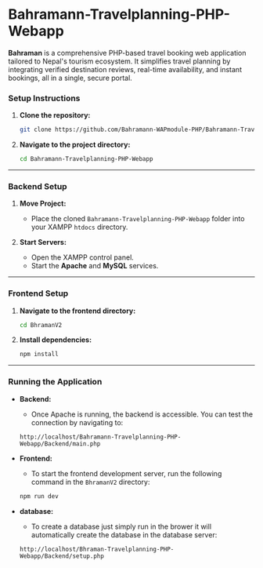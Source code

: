 # Bahramann-Travelplanning-PHP-Webapp

**Bahraman** is a comprehensive PHP-based travel booking web application tailored to Nepal's tourism ecosystem. It simplifies travel planning by integrating verified destination reviews, real-time availability, and instant bookings, all in a single, secure portal.

### Setup Instructions

1.  **Clone the repository:**
    ```bash
    git clone https://github.com/Bahramann-WAPmodule-PHP/Bahramann-Travelplanning-PHP-Webapp.git
    ```

2.  **Navigate to the project directory:**
    ```bash
    cd Bahramann-Travelplanning-PHP-Webapp
    ```

---

### Backend Setup

1.  **Move Project:**
    -   Place the cloned `Bahramann-Travelplanning-PHP-Webapp` folder into your XAMPP `htdocs` directory.

2.  **Start Servers:**
    -   Open the XAMPP control panel.
    -   Start the **Apache** and **MySQL** services.

---

### Frontend Setup

1.  **Navigate to the frontend directory:**
    ```bash
    cd BhramanV2
    ```

2.  **Install dependencies:**
    ```bash
    npm install
    ```

---

### Running the Application

-   **Backend:**
    -   Once Apache is running, the backend is accessible. You can test the connection by navigating to:
      ```
      http://localhost/Bahramann-Travelplanning-PHP-Webapp/Backend/main.php
      ```

-   **Frontend:**
    -   To start the frontend development server, run the following command in the `BhramanV2` directory:
      ```bash
      npm run dev
      ```
-   **database:**
    -   To create a database just simply run in the brower it will automatically create the database in the database server:
      ```
      http://localhost/Bhraman-Travelplanning-PHP-Webapp/Backend/setup.php
      ```



